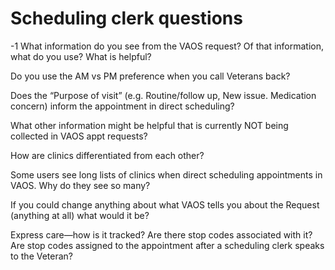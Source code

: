 # Scheduling clerk questions

-1 What information do you see from the VAOS request? Of that information, what do you use? What is helpful?

Do you use the AM vs PM preference when you call Veterans back?

Does the “Purpose of visit” (e.g. Routine/follow up, New issue. Medication concern) inform the appointment in direct scheduling?

What other information might be helpful that is currently NOT being collected in VAOS appt requests?

How are clinics differentiated from each other?

Some users see long lists of clinics when direct scheduling appointments in VAOS. Why do they see so many? 

If you could change anything about what VAOS tells you about the Request (anything at all) what would it be?

Express care—how is it tracked? Are there stop codes associated with it? Are stop codes assigned to the appointment after a scheduling clerk speaks to the Veteran?
